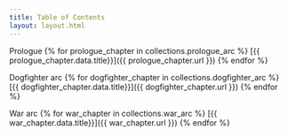 ```yaml
---
title: Table of Contents
layout: layout.html
---
```


Prologue
{% for prologue_chapter in collections.prologue_arc %}
[{{ prologue_chapter.data.title}}]({{ prologue_chapter.url }})
{% endfor %}

Dogfighter arc
{% for dogfighter_chapter in collections.dogfighter_arc %}
[{{ dogfighter_chapter.data.title}}]({{ dogfighter_chapter.url }})
{% endfor %}

War arc
{% for war_chapter in collections.war_arc %}
[{{ war_chapter.data.title}}]({{ war_chapter.url }})
{% endfor %}